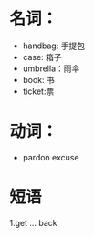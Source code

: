 # 名词：

* handbag: 手提包
* case: 箱子
* umbrella：雨伞
* book: 书
* ticket:票

# 动词：

* pardon
  excuse


# 短语

1.get ... back



